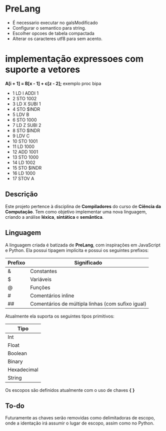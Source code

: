 # PreLang

 + É necessario executar no galsModificado
 + Configurar o semantico para string.
 + Escolher opcoes de tabela compactada
 + Alterar os caracteres utf8 para sem acento.

# implementação expressoes com suporte a vetores

 **A[i + 1] = B[x - 1] + c[z - 2];**
exemplo proc bipa
+ 1 LD I
    ADDI 1
+ 2 STO 1002
+ 3 LD X
    SUBI 1
+ 4 STO $INDR
+ 5 LDV B
+ 6 STO 1000
+ 7 LD Z
  SUBI 2
+ 8 STO $INDR
+ 9 LDV C
+ 10 STO 1001
+ 11 LD 1000
+ 12 ADD 1001
+ 13 STO 1000
+ 14 LD 1002
+ 15 STO $INDR
+ 16 LD 1000
+ 17 STOV A



## Descrição

Este projeto pertence à disciplina de **Compiladores** do curso de **Ciência da Computação**. Tem como objetivo implementar uma nova linguagem, criando a análise **léxica**, **sintática** e **semântica**.

## Linguagem

A linguagem criada é batizada de **PreLang**, com inspirações em JavaScript e Python. Ela possui tipagem implícita e possui os seguintes prefixos:

| Prefixo | Significado |
| --- | --- |
| & | Constantes |
| $ | Variáveis |
| @ | Funções |
| # | Comentários inline |
| ## | Comentários de múltipla linhas (com sufixo igual) |

Atualmente ela suporta os seguintes tipos primitivos:

| Tipo |
| --- |
| Int |
| Float |
| Boolean |
| Binary |
| Hexadecimal |
| String |

Os escopos são definidos atualmente com o uso de chaves **{** **}**

## To-do

Futuramente as chaves serão removidas como delimitadoras de escopo, onde a identação irá assumir o lugar de escopo, assim como no Python.
